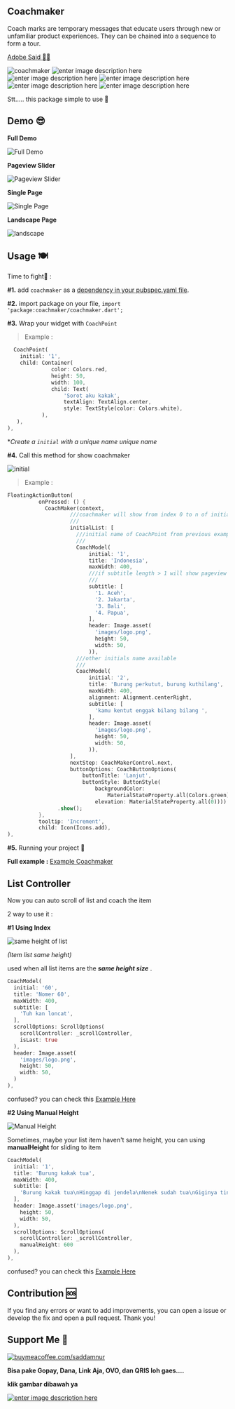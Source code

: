 
  

## Coachmaker

  

Coach marks are temporary messages that educate users through new or unfamiliar product experiences. They can be chained into a sequence to form a tour.

  

<a  href="https://spectrum.adobe.com/page/coach-mark/"> Adobe Said </a> [👨‍🎓](https://emojipedia.org/man-student/)

  

  ![coachmaker](https://img.shields.io/pub/v/coachmaker.svg) ![enter image description here](https://badges.bar/coachmaker/likes) ![enter image description here](https://badges.bar/coachmaker/popularity) ![enter image description here](https://badges.bar/coachmaker/pub%20points) ![enter image description here](https://img.shields.io/github/stars/muhammadsaddamnur/coachmaker.svg?style=flat&logo=github&colorB=deeppink&label=stars)  ![enter image description here](https://img.shields.io/badge/license-MIT-purple.svg) 
  
Stt..... this package simple to use 🤫

  

  

## Demo 😎

  

**Full Demo**<p>

  

![Full Demo](https://media.giphy.com/media/nTVvgbNGsQg1Zv83IV/giphy.gifhttps://media.giphy.com/media/WIURSHVcoKGV8YWR1w/giphy.gif)

  

  

**Pageview Slider**<p>

  

![Pageview Slider](https://media.giphy.com/media/0UcTUY865F0Rxk73Va/giphy.gif)

  

  

**Single Page**<p>

  

![Single Page](https://media.giphy.com/media/Ve85kqYGuRAdlcJ8AF/giphy.gif)

  

**Landscape Page**<p>

![landscape](https://media.giphy.com/media/wULeJi3tq26TmBWorv/giphy.gif)

  

## Usage 🍽️

  

  

Time to fight🥊 :

  

  

**#1.** add `coachmaker` as a [dependency in your pubspec.yaml file](https://flutter.io/platform-plugins/).

  

  

**#2.** import package on your file, `import 'package:coachmaker/coachmaker.dart';`

  

  

**#3.** Wrap your widget with `CoachPoint`

  

  

> Example :

  

>

  

```dart
  CoachPoint(
	initial: '1',
	child: Container(
	          color: Colors.red,
              height: 50,
              width: 100,
              child: Text(
                  'Sorot aku kakak',
                  textAlign: TextAlign.center,
                  style: TextStyle(color: Colors.white),
           ),
   ),
),
```

  

**Create a `initial` with a unique name unique name*

  

**#4.** Call this method for show coachmaker

  

![initial](https://github.com/muhammadsaddamnur/coachmaker/blob/main/example/images/initial.png?raw=true)

  

> Example :

  

>

  

```dart
FloatingActionButton(
          onPressed: () {
            CoachMaker(context,
                    ///coachmaker will show from index 0 to n of initialList
                    ///
                    initialList: [
                      ///initial name of CoachPoint from previous example ☝️ (inital: '1') 
                      ///
                      CoachModel(
                          initial: '1',
                          title: 'Indonesia',
                          maxWidth: 400,
                          ///if subtitle length > 1 will show pageview slider
                          ///
                          subtitle: [
                            '1. Aceh',
                            '2. Jakarta',
                            '3. Bali',
                            '4. Papua',
                          ],
                          header: Image.asset(
                            'images/logo.png',
                            height: 50,
                            width: 50,
                          )),
                      ///other initials name available
                      ///
                      CoachModel(
                          initial: '2',
                          title: 'Burung perkutut, burung kuthilang',
                          maxWidth: 400,
                          alignment: Alignment.centerRight,
                          subtitle: [
                            'kamu kentut enggak bilang bilang ',
                          ],
                          header: Image.asset(
                            'images/logo.png',
                            height: 50,
                            width: 50,
                          )),
                    ],
                    nextStep: CoachMakerControl.next,
                    buttonOptions: CoachButtonOptions(
                        buttonTitle: 'Lanjut',
                        buttonStyle: ButtonStyle(
                            backgroundColor:
                                MaterialStateProperty.all(Colors.green),
                            elevation: MaterialStateProperty.all(0))))
                .show();
          },
          tooltip: 'Increment',
          child: Icon(Icons.add),
),
```

  

**#5.** Running your project 🚗

  

  

**Full example :**  [Example Coachmaker](https://github.com/muhammadsaddamnur/coachmaker/tree/main/example)

  
  

## List Controller

Now you can auto scroll of list and coach the item

  

2 way to use it :

**#1 Using Index**

  

![same height of list](https://media.giphy.com/media/RhYMtF5qCB56ip3KnX/giphy.gif)

*(Item list same height)*

  

used when all list items are the ***same height size*** .

  

```dart
CoachModel(
  initial: '60',
  title: 'Nomer 60',
  maxWidth: 400,
  subtitle: [
    'Tuh kan loncat',
  ],
  scrollOptions: ScrollOptions(
    scrollController: _scrollController,
    isLast: true
  ),
  header: Image.asset(
    'images/logo.png',
    height: 50,
    width: 50,
  )
),
```

confused? you can check this [Example Here](https://github.com/muhammadsaddamnur/coachmaker/blob/main/example/lib/scrollExample.dart)

  

**#2 Using Manual Height**

![Manual Height](https://media.giphy.com/media/0iVBSiUCceG0mJrTJL/giphy.gif)

  

Sometimes, maybe your list item haven't same height, you can using **manualHeight** for sliding to item

```dart
CoachModel(
  initial: '1',
  title: 'Burung kakak tua',
  maxWidth: 400,
  subtitle: [
    'Burung kakak tua\nHinggap di jendela\nNenek sudah tua\nGiginya tinggal dua',
  ],
  header: Image.asset('images/logo.png',
    height: 50,
    width: 50,
  ),
  scrollOptions: ScrollOptions(
    scrollController: _scrollController,
    manualHeight: 600
  ),
),
```

confused? you can check this [Example Here](https://github.com/muhammadsaddamnur/coachmaker/blob/main/example/lib/scrollManualHeightExample.dart)

  

## Contribution 🆘

  

If you find any errors or want to add improvements, you can open a issue or develop the fix and open a pull request. Thank you!

  

  

## Support Me 🙏

  

<a  href="https://www.buymeacoffee.com/saddamnur">![buymeacoffee.com/saddamnur](https://www.buymeacoffee.com/assets/img/guidelines/download-assets-sm-1.svg)</a>

  

<b> Bisa pake Gopay, Dana, Link Aja, OVO, dan QRIS loh gaes.... </b>

<b>klik gambar dibawah ya </b>

<a  href="https://saweria.co/saddamnur">![enter image description here](https://raw.githubusercontent.com/muhammadsaddamnur/float_bubble/main/saweria.png)</a>